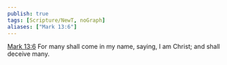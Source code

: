 ```yaml
---
publish: true
tags: [Scripture/NewT, noGraph]
aliases: ["Mark 13:6"]
---
```

[Mark 13:6](https://churchofjesuschrist.org/study/scriptures/nt/mark/13?lang=eng&id=p6#p6) For many shall come in my name, saying, I am Christ; and shall deceive many.
